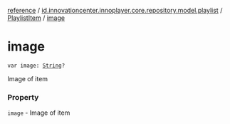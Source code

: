 [reference](../../index.md) / [id.innovationcenter.innoplayer.core.repository.model.playlist](../index.md) / [PlaylistItem](index.md) / [image](./image.md)

# image

`var image: `[`String`](https://kotlinlang.org/api/latest/jvm/stdlib/kotlin/-string/index.html)`?`

Image of item

### Property

`image` - Image of item